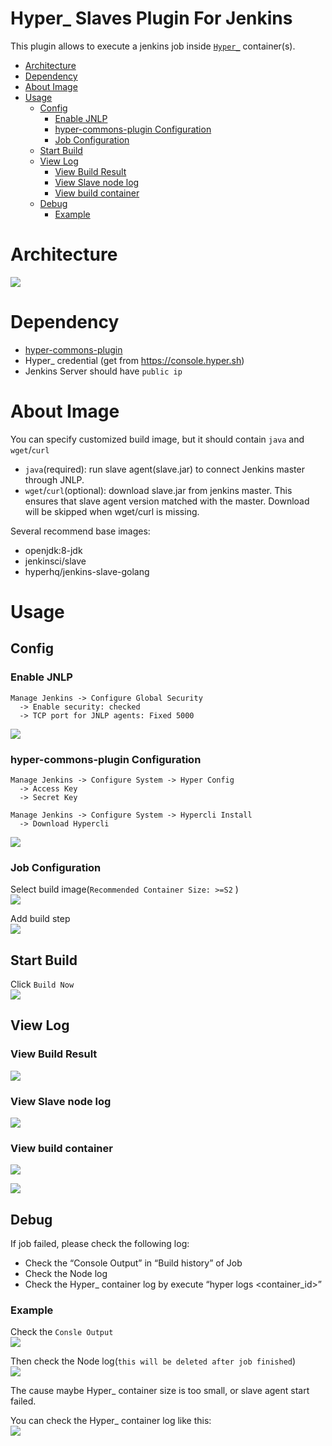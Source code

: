 Hyper_ Slaves Plugin For Jenkins
================================

This plugin allows to execute a jenkins job inside [`Hyper_`](https://hyper.sh) container(s).

<!-- TOC depthFrom:1 depthTo:6 withLinks:1 updateOnSave:1 orderedList:0 -->

- [Architecture](#architecture)
- [Dependency](#dependency)
- [About Image](#about-image)
- [Usage](#usage)
	- [Config](#config)
		- [Enable JNLP](#enable-jnlp)
		- [hyper-commons-plugin Configuration](#hyper-commons-plugin-configuration)
		- [Job Configuration](#job-configuration)
	- [Start Build](#start-build)
	- [View Log](#view-log)
		- [View Build Result](#view-build-result)
		- [View Slave node log](#view-slave-node-log)
		- [View build container](#view-build-container)
	- [Debug](#debug)
		- [Example](#example)

<!-- /TOC -->

# Architecture
![](image/hyper.png)

# Dependency
- [hyper-commons-plugin](https://github.com/jenkinsci/hyper-commons-plugin)
- Hyper_ credential (get from https://console.hyper.sh)
- Jenkins Server should have `public ip`

# About Image

You can specify customized build image, but it should contain `java` and `wget`/`curl`
- `java`(required): run slave agent(slave.jar) to connect Jenkins master through JNLP.
- `wget`/`curl`(optional): download slave.jar from jenkins master. This ensures that slave agent version matched with the master. Download will be skipped when wget/curl is missing.

Several recommend base images:
- openjdk:8-jdk
- jenkinsci/slave
- hyperhq/jenkins-slave-golang

# Usage

## Config

### Enable JNLP
```
Manage Jenkins -> Configure Global Security
  -> Enable security: checked
  -> TCP port for JNLP agents: Fixed 5000
```
![](image/config-global-security-jnlp.png)


### hyper-commons-plugin Configuration
```
Manage Jenkins -> Configure System -> Hyper Config
  -> Access Key
  -> Secret Key

Manage Jenkins -> Configure System -> Hypercli Install
  -> Download Hypercli
```
![](image/hyper-commons-plugin-config.png)


### Job Configuration

Select build image(`Recommended Container Size: >=S2` )  
![](image/job-config-general.png)

Add build step  
![](image/job-config-build-step.png)

## Start Build
Click `Build Now`  
![](image/build-now.png)

## View Log

### View Build Result
![](image/console-output.png)

### View Slave node log
![](image/slave-node-log.png)

### View build container

![](image/build-container-info.png)

![](image/build-container-log.png)

## Debug

If job failed, please check the following log:  
- Check the “Console Output” in “Build history” of Job
- Check the Node log
- Check the Hyper_ container log by execute “hyper logs <container_id>”

### Example

Check the `Consle Output`  
![](image/debug-console-output.png)

Then check the Node log(`this will be deleted after job finished`)  
![](image/debug-node-log.png)

The cause maybe Hyper_ container size is too small, or slave agent start failed.

You can check the Hyper_ container log like this:  
![](image/debug-hyper-container-log.png)
